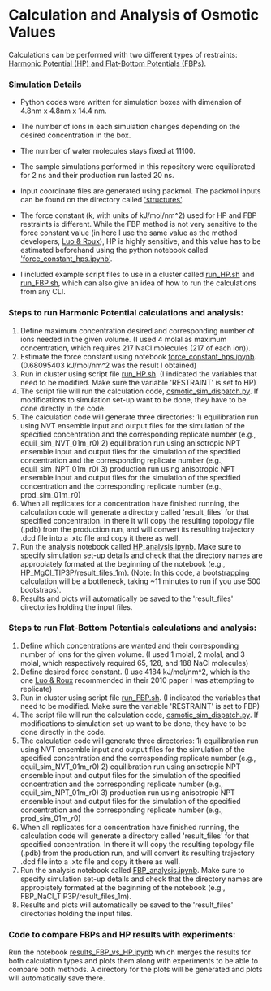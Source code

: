 Calculation and Analysis of Osmotic Values
================

Calculations can be performed with two different types of restraints: [Harmonic Potential (HP) and Flat-Bottom Potentials (FBPs)](osmotic_theory_summary.md).

### Simulation Details
* Python codes were written for simulation boxes with dimension of 4.8nm x 4.8nm x 14.4 nm.
* The number of ions in each simulation changes depending on the desired concentration in the box.
* The number of water molecules stays fixed at 11100.
* The sample simulations performed in this repository were equilibrated for 2 ns and their production run lasted 20 ns.

* Input coordinate files are generated using packmol. The packmol inputs can be found on the directory called ['structures'](structures/).

* The force constant (k, with units of kJ/mol/nm^2) used for HP and FBP restraints is different. While the FBP method is not very sensitive to the force constant value (in here I use the same value as the method developers, [Luo & Roux](https://pubs.acs.org/doi/10.1021/jz900079w)), HP is highly sensitive, and this value has to be estimated beforehand using the python notebook called ['force_constant_hps.ipynb'](https://github.com/barmoral/openff-dev/blob/main/structures/force_constant_hps.ipynb).

* I included example script files to use in a cluster called [run_HP.sh](https://github.com/barmoral/openff-dev/blob/main/run_HP.sh) and [run_FBP.sh](https://github.com/barmoral/openff-dev/blob/main/run_FBP.sh), which can also give an idea of how to run the calculations from any CLI.


### Steps to run Harmonic Potential calculations and analysis:
1. Define maximum concentration desired and corresponding number of ions needed in the given volume. (I used 4 molal as maximum concentration, which requires 217 NaCl molecules (217 of each ion)). 
2. Estimate the force constant using notebook [force_constant_hps.ipynb](https://github.com/barmoral/openff-dev/blob/main/force_constant_hps.ipynb). (0.68095403 kJ/mol/nm^2 was the result I obtained)
3. Run in cluster using script file [run_HP.sh](https://github.com/barmoral/openff-dev/blob/main/run_HP.sh). (I indicated the variables that need to be modified. Make sure the variable 'RESTRAINT' is set to HP)
4. The script file will run the calculation code, [osmotic_sim_dispatch.py](https://github.com/barmoral/openff-dev/blob/main/osmotic_sim_dispatch.py). If modifications to simulation set-up want to be done, they have to be done directly in the code.
5. The calculation code will generate three directories: 1) equilibration run using NVT ensemble input and output files for the simulation of the specified concentration and the corresponding replicate number (e.g., equil_sim_NVT_01m_r0) 2) equilibration run using anisotropic NPT ensemble input and output files for the simulation of the specified concentration and the corresponding replicate number (e.g., equil_sim_NPT_01m_r0) 3) production run using anisotropic NPT ensemble input and output files for the simulation of the specified concentration and the corresponding replicate number (e.g., prod_sim_01m_r0)
6. When all replicates for a concentration have finished running, the calculation code will generate a directory called 'result_files' for that specified concentration. In there it will copy the resulting topology file (.pdb) from the production run, and will convert its resulting trajectory .dcd file into a .xtc file and copy it there as well.  
7. Run the analysis notebook called [HP_analysis.ipynb](https://github.com/barmoral/openff-dev/blob/main/HP_final/HP_analysis.ipynb). Make sure to specify simulation set-up details and check that the directory names are appropiately formated at the beginning of the notebook (e.g., HP_MgCl_TIP3P/result_files_1m). (Note: In this code, a bootstrapping calculation will be a bottleneck, taking ~11 minutes to run if you use 500 bootstraps). 
8. Results and plots will automatically be saved to the 'result_files' directories holding the input files.


### Steps to run Flat-Bottom Potentials calculations and analysis:
1. Define which concentrations are wanted and their corresponding number of ions for the given volume. (I used 1 molal, 2 molal, and 3 molal, which respectively required 65, 128, and 188 NaCl molecules)
2. Define desired force constant. (I use 4184 kJ/mol/nm^2, which is the one [Luo & Roux](https://pubs.acs.org/doi/10.1021/jz900079w) recommended in their 2010 paper I was attempting to replicate)
3. Run in cluster using script file [run_FBP.sh](https://github.com/barmoral/openff-dev/blob/main/run_FBP.sh). (I indicated the variables that need to be modified. Make sure the variable 'RESTRAINT' is set to FBP)
4. The script file will run the calculation code, [osmotic_sim_dispatch.py](https://github.com/barmoral/openff-dev/blob/main/osmotic_sim_dispatch.py). If modifications to simulation set-up want to be done, they have to be done directly in the code.
5. The calculation code will generate three directories: 1) equilibration run using NVT ensemble input and output files for the simulation of the specified concentration and the corresponding replicate number (e.g., equil_sim_NVT_01m_r0) 2) equilibration run using anisotropic NPT ensemble input and output files for the simulation of the specified concentration and the corresponding replicate number (e.g., equil_sim_NPT_01m_r0) 3) production run using anisotropic NPT ensemble input and output files for the simulation of the specified concentration and the corresponding replicate number (e.g., prod_sim_01m_r0)
6. When all replicates for a concentration have finished running, the calculation code will generate a directory called 'result_files' for that specified concentration. In there it will copy the resulting topology file (.pdb) from the production run, and will convert its resulting trajectory .dcd file into a .xtc file and copy it there as well.  
7. Run the analysis notebook called [FBP_analysis.ipynb](https://github.com/barmoral/openff-dev/blob/main/FBP_final/FBP_analysis.ipynb). Make sure to specify simulation set-up details and check that the directory names are appropiately formated at the beginning of the notebook (e.g., FBP_NaCl_TIP3P/result_files_1m). 
8. Results and plots will automatically be saved to the 'result_files' directories holding the input files.


### Code to compare FBPs and HP results with experiments:
Run the notebook [results_FBP_vs_HP.ipynb](https://github.com/barmoral/openff-dev/blob/main/results_FBP_vs_HP.ipynb) which merges the results for both calculation types and plots them along with experiments to be able to compare both methods. A directory for the plots will be generated and plots will automatically save there. 